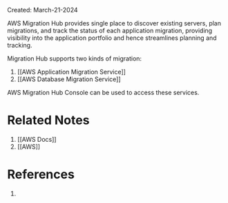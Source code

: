 Created: March-21-2024

AWS Migration Hub provides single place to discover existing servers, plan migrations, and track the status of each application migration, providing visibility into the application portfolio and hence streamlines planning and tracking.

Migration Hub supports two kinds of migration:

1. [[AWS Application Migration Service]]
2. [[AWS Database Migration Service]]

AWS Migration Hub Console can be used to access these services.

# Related Notes

1. [[AWS Docs]]
2. [[AWS]]
# References

1. 